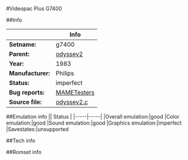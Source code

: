 #Videopac Plus G7400

##Info

||Info|
|-----|-----|
|**Setname:**|g7400
|**Parent:**|[odyssey2](odyssey2.md)
|**Year:**|1983
|**Manufacturer:**|Philips
|**Status:**|imperfect
|**Bug reports:**|[MAMETesters](http://mametesters.org/view_all_set.php?type=1&temporary=y&search=odyssey2.c)
|**Source file:**|[odyssey2.c](https://github.com/mamedev/mame/blob/master/src/mess/drivers/odyssey2.c)

##Emulation info
|| Status |
|-----|-----|
|Overall emulation:|good
|Color emulation:|good
|Sound emulation:|good
|Graphics emulation:|imperfect
|Savestates:|unsupported

##Tech info

##Romset info

<!--- START OF EDITED COMMENT DO NOT TOUCH TEXT ABOVE-->
